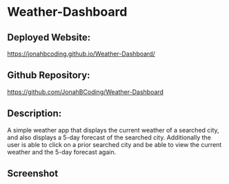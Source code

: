 # Weather-Dashboard


## Deployed Website:
https://jonahbcoding.github.io/Weather-Dashboard/

## Github Repository:
https://github.com/JonahBCoding/Weather-Dashboard

## Description:
A simple weather app that displays the current weather of a searched city, and also displays a 5-day forecast of the searched city.
Additionally the user is able to click on a prior searched city and be able to view the current weather and the 5-day forecast again.

## Screenshot

